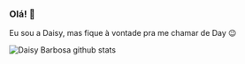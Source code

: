 ### Olá! 👋

Eu sou a Daisy, mas fique à vontade pra me chamar de Day :wink:

![Daisy Barbosa github stats](https://github-readme-stats.vercel.app/api?username=Day-Namite&theme=midnight-purple&show_icons=true)




